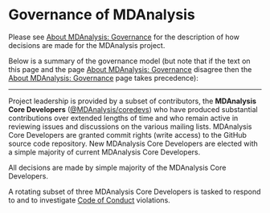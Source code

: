 # Governance of MDAnalysis

Please see [About MDAnalysis: Governance](https://www.mdanalysis.org/about/#governance) for the description of how decisions are made for the MDAnalysis project.

Below is a summary of the governance model (but note that if the text on this page and the page  [About MDAnalysis: Governance](https://www.mdanalysis.org/about/#governance)  disagree then the [About MDAnalysis: Governance](https://www.mdanalysis.org/about/#governance) page takes precedence):

----

Project leadership is provided by a subset of contributors, the **MDAnalysis Core Developers** ([@MDAnalysis/coredevs](https://github.com/orgs/MDAnalysis/teams/coredevs)) who have produced substantial contributions over extended lengths of time and who remain active in reviewing issues and discussions on the various mailing lists. MDAnalysis Core Developers are granted commit rights (write access) to the GitHub source code repository. New MDAnalysis Core Developers are elected with a simple majority of current MDAnalysis Core Developers.

All decisions are made by simple majority of the MDAnalysis Core Developers.

A rotating subset of three MDAnalysis Core Developers is tasked to respond to and to investigate [Code of Conduct](https://www.mdanalysis.org/pages/conduct/) violations.
